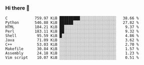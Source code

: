 ### Hi there 👋

<!--
**kanglib/kanglib** is a ✨ _special_ ✨ repository because its `README.md` (this file) appears on your GitHub profile.

Here are some ideas to get you started:

- 🔭 I’m currently working on ...
- 🌱 I’m currently learning ...
- 👯 I’m looking to collaborate on ...
- 🤔 I’m looking for help with ...
- 💬 Ask me about ...
- 📫 How to reach me: ...
- 😄 Pronouns: ...
- ⚡ Fun fact: ...
-->

<!--START_SECTION:top_language-->
```text
C            759.97 KiB █████████░░░░░░░░░░░░░░░░   38.66 %
Python       546.88 KiB ██████░░░░░░░░░░░░░░░░░░░   27.82 %
HTML         184.21 KiB ██░░░░░░░░░░░░░░░░░░░░░░░    9.37 %
Perl         183.11 KiB ██░░░░░░░░░░░░░░░░░░░░░░░    9.32 %
Shell         95.59 KiB █░░░░░░░░░░░░░░░░░░░░░░░░    4.86 %
Java          71.09 KiB ░░░░░░░░░░░░░░░░░░░░░░░░░    3.62 %
C++           53.03 KiB ░░░░░░░░░░░░░░░░░░░░░░░░░    2.70 %
Makefile      30.84 KiB ░░░░░░░░░░░░░░░░░░░░░░░░░    1.57 %
Assembly      24.18 KiB ░░░░░░░░░░░░░░░░░░░░░░░░░    1.23 %
Vim script    10.07 KiB ░░░░░░░░░░░░░░░░░░░░░░░░░    0.51 %
```
<!--END_SECTION:top_language-->
